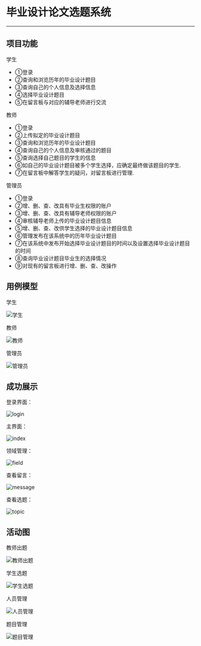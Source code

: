 # 毕业设计论文选题系统

-------------------------------------------

## 项目功能

学生

+ ①登录
+ ②查询和浏览历年的毕业设计题目
+ ③查询自己的个人信息及选择信息
+ ④选择毕业设计题目
+ ⑤在留言板与对应的辅导老师进行交流

教师

+ ①登录
+ ②上传拟定的毕业设计题目
+ ③查询和浏览历年的毕业设计题目
+ ④查询自己的个人信息及审核通过的题目
+ ⑤查询选择自己题目的学生的信息
+ ⑥如自己的毕业设计题目被多个学生选择，应确定最终做该题目的学生.
+ ⑦在留言板中解答学生的疑问，对留言板进行管理.

管理员

+ ①登录
+ ②增、删、查、改具有毕业生权限的账户
+ ③增、删、查、改具有辅导老师权限的账户
+ ④审核辅导老师上传的毕业设计题目信息
+ ⑤增、删、查、改供学生选择的毕业设计题目信息
+ ⑥管理发布在该系统中的历年毕业设计题目
+ ⑦在该系统中发布开始选择毕业设计题目的时间以及设置选择毕业设计题目的时间
+ ⑧查询毕业设计题目毕业生的选择情况
+ ⑨对现有的留言板进行增、删、查、改操作

## 用例模型
学生

![学生](/img/student.png)

教师

![教师](/img/teacher.png)

管理员

![管理员](/img/admin.png)

## 成功展示

登录界面：

![login](/img/login.jpg)

主界面：

![index](/img/index.jpg)

领域管理：

![field](/img/field.jpg)

查看留言：

![message](/img/message.jpg)

查看选题：

![topic](/img/topic.jpg)


## 活动图

教师出题

![教师出题](/img/workflow1.png)

学生选题

![学生选题](/img/workflow2.png)

人员管理

![人员管理](/img/workflow3.png)

题目管理

![题目管理](/img/workflow4.png)



